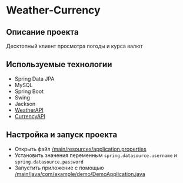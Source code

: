 # Weather-Currency

## Описание проекта

Десктопный клиент просмотра погоды и курса валют

## Используемые технологии

* Spring Data JPA
* MySQL
* Spring Boot
* Swing
* Jackson
* [WeatherAPI](https://openweathermap.org/current)
* [CurrencyAPI](https://currencylayer.com/)

## Настройка и запуск проекта

* Открыть файл [/main/resources/application.properties](https://github.com/JavaOnePercent/Weather-Currency/blob/master/src/main/resources/application.properties)
* Установить значения переменным ```spring.datasource.username``` и ```spring.datasource.password```
* Запустить приложение с помощью [/main/java/com/example/demo/DemoApplication.java](https://github.com/JavaOnePercent/Weather-Currency/blob/master/src/main/java/com/example/demo/DemoApplication.java)
